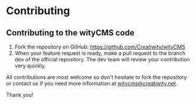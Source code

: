 # Contributing
## Contributing to the wityCMS code
1. Fork the repository on GitHub: https://github.com/Creatiwity/wityCMS
2. When your feature request is ready, make a pull request to the branch dev of the official repository. The dev team will review your contribution very quickly.

All contributions are most welcome so don't hesitate to fork the repository or contact us if you need more information at [witycms@creatiwity.net](mailto:witycms@creatiwity.net).

Thank you!
